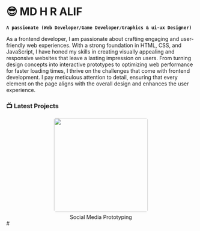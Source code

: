 # 😎 MD H R ALIF

**`A passionate (Web Developer/Game Developer/Graphics & ui-ux Designer)`**

As a frontend developer, I am passionate about crafting engaging and user-friendly web experiences. With a strong foundation in HTML, CSS, and JavaScript, I have honed my skills in creating visually appealing and responsive websites that leave a lasting impression on users. From turning design concepts into interactive prototypes to optimizing web performance for faster loading times, I thrive on the challenges that come with frontend development. I pay meticulous attention to detail, ensuring that every element on the page aligns with the overall design and enhances the user experience.


### 📺 Latest Projects
<a href="https://www.youtube.com/watch?v=8deKXiV-eLE" style="text-decoration: none; color: inherit;">
  <div style="text-align: center;">
    <img src="[https://example.com/path/to/your/image.jpg](https://github.com/mdhralif/portfolio/blob/main/graph.jpg](https://images.pexels.com/photos/26049751/pexels-photo-26049751/free-photo-of-a-black-and-white-photo-of-a-kangaroo-standing-in-the-grass.jpeg?auto=compress&cs=tinysrgb&w=600&lazy=load)" alt="" width="250" style="border-radius: 5px;">
    <div style="margin-top: 5px;">Social Media Prototyping</div>
  </div>
</a>
#

